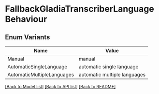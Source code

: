 # FallbackGladiaTranscriberLanguageBehaviour

## Enum Variants

| Name | Value |
|---- | -----|
| Manual | manual |
| AutomaticSingleLanguage | automatic single language |
| AutomaticMultipleLanguages | automatic multiple languages |


[[Back to Model list]](../README.md#documentation-for-models) [[Back to API list]](../README.md#documentation-for-api-endpoints) [[Back to README]](../README.md)


